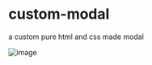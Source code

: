 # custom-modal
a custom pure html and css made modal


![image](https://github.com/user-attachments/assets/dcdc075e-53a6-4a7f-95ef-a0a42434ef93)
